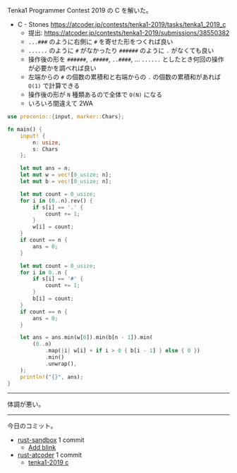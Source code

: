 Tenka1 Programmer Contest 2019 の C を解いた。

- C - Stones
  <https://atcoder.jp/contests/tenka1-2019/tasks/tenka1_2019_c>
  - 提出: <https://atcoder.jp/contests/tenka1-2019/submissions/38550382>
  - `...###` のように右側に `#` を寄せた形をつくれば良い
  - `......` のように `#` がなかったり `######` のように `.` がなくても良い
  - 操作後の形を `######`, `.#####`, `..####`, ... `......` としたとき何回の操作が必要かを調べれば良い
  - 左端からの `#` の個数の累積和と右端からの `.` の個数の累積和があれば `O(1)` で計算できる
  - 操作後の形が `N` 種類あるので全体で `O(N)` になる
  - いろいろ間違えて 2WA

```rust
use proconio::{input, marker::Chars};

fn main() {
    input! {
        n: usize,
        s: Chars
    };

    let mut ans = n;
    let mut w = vec![0_usize; n];
    let mut b = vec![0_usize; n];

    let mut count = 0_usize;
    for i in (0..n).rev() {
        if s[i] == '.' {
            count += 1;
        }
        w[i] = count;
    }
    if count == n {
        ans = 0;
    }

    let mut count = 0_usize;
    for i in 0..n {
        if s[i] == '#' {
            count += 1;
        }
        b[i] = count;
    }
    if count == n {
        ans = 0;
    }

    let ans = ans.min(w[0]).min(b[n - 1]).min(
        (0..n)
            .map(|i| w[i] + if i > 0 { b[i - 1] } else { 0 })
            .min()
            .unwrap(),
    );
    println!("{}", ans);
}
```

---

体調が悪い。

---

今日のコミット。

- [rust-sandbox](https://github.com/bouzuya/rust-sandbox) 1 commit
  - [Add blink](https://github.com/bouzuya/rust-sandbox/commit/f9c5df743b36d1d12d0649cc2861b04032e87b6f)
- [rust-atcoder](https://github.com/bouzuya/rust-atcoder) 1 commit
  - [tenka1-2019 c](https://github.com/bouzuya/rust-atcoder/commit/f3c86bd8748dc4d9d6d69ceb2917f8d11aa49d23)

